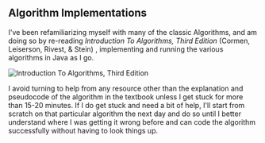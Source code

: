 ## Algorithm Implementations

I've been refamiliarizing myself with many of the classic Algorithms, and am doing so by
re-reading *Introduction To Algorithms, Third Edition* (Cormen, Leiserson, Rivest, & Stein)
, implementing and running the various algorithms in Java as I go. 

![Introduction To Algorithms, Third Edition](https://m.media-amazon.com/images/I/513P8XoCAEL._AC_SY780_.jpg)

I avoid turning to help from any resource other than the explanation and pseudocode of 
the algorithm in the textbook unless I get stuck for more than 15-20 minutes.  If I do
get stuck and need a bit of help, I'll start from scratch on that particular algorithm
the next day and do so until I better understand where I was getting it wrong before
and can code the algorithm successfully without having to look things up.

